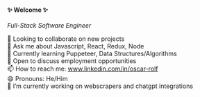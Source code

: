 #### ✨ Welcome ✨

*Full-Stack Software Engineer*

🤝 Looking to collaborate on new projects  
💬 Ask me about Javascript, React, Redux, Node  
🌱 Currently learning Puppeteer, Data Structures/Algorithms  
💼 Open to discuss employment opportunities  
📫 How to reach me: www.linkedin.com/in/oscar-rolf  
😄 Pronouns: He/Him  
🔭 I’m currently working on webscrapers and chatgpt integrations 
